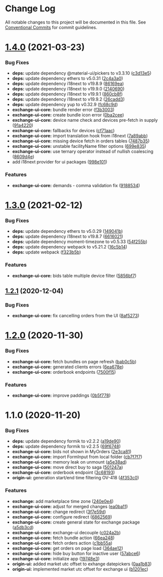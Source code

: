 # Change Log

All notable changes to this project will be documented in this file.
See [Conventional Commits](https://conventionalcommits.org) for commit guidelines.

# [1.4.0](https://github.com/energywebfoundation/origin/compare/@energyweb/exchange-ui-core@1.3.0...@energyweb/exchange-ui-core@1.4.0) (2021-03-23)


### Bug Fixes

* **deps:** update dependency @material-ui/pickers to v3.3.10 ([c3d13e5](https://github.com/energywebfoundation/origin/commit/c3d13e501ae7949cba3e3fa1d24bac35612c3ed2))
* **deps:** update dependency ethers to v5.0.31 ([2c4a3a0](https://github.com/energywebfoundation/origin/commit/2c4a3a002e113ab28d1a452ed77b1b4b2a8436e6))
* **deps:** update dependency i18next to v19.8.9 ([86169ea](https://github.com/energywebfoundation/origin/commit/86169eac6ffef1a84ab86d24df605905808d92bf))
* **deps:** update dependency i18next to v19.9.0 ([2140690](https://github.com/energywebfoundation/origin/commit/2140690637c8ef4c060d915aeeb9db685f010196))
* **deps:** update dependency i18next to v19.9.1 ([860cb8f](https://github.com/energywebfoundation/origin/commit/860cb8f08a4518f9ce730f0b01fe9a8c24504ff7))
* **deps:** update dependency i18next to v19.9.2 ([26cadd3](https://github.com/energywebfoundation/origin/commit/26cadd3f0ffcbbbde09217c5947287b2195a1528))
* **deps:** update dependency yup to v0.32.9 ([fc68c9d](https://github.com/energywebfoundation/origin/commit/fc68c9da3700627c1c5b4c8f70bd2318941a54a2))
* **exchange-ui-core:** bundle render error ([f3b3003](https://github.com/energywebfoundation/origin/commit/f3b3003b07de654093625e04f07020d9ba01fcac))
* **exchange-ui-core:** create bundle icon error ([0ba2cee](https://github.com/energywebfoundation/origin/commit/0ba2ceeb1a9ce889866e965150fa64cde440ce95))
* **exchange-ui-core:** device name check and devices pre-fetch in supply ([91a4220](https://github.com/energywebfoundation/origin/commit/91a4220fca573da944f303f8181eb244950a8f56))
* **exchange-ui-core:** fallbacks for devices ([cf71aac](https://github.com/energywebfoundation/origin/commit/cf71aac18434b84f58504f4524d422357c753df6))
* **exchange-ui-core:** import translation hook from i18next ([7a89abb](https://github.com/energywebfoundation/origin/commit/7a89abb5c1b803d0cf69c2d40ba225aeea28bed8))
* **exchange-ui-core:** missing device fetch in orders tables ([7487b35](https://github.com/energywebfoundation/origin/commit/7487b35450028fcff9d586b8ce4cf5ccf513b4eb))
* **exchange-ui-core:** unstable facilityName filter options ([699e835](https://github.com/energywebfoundation/origin/commit/699e8353d512556d8fbc24d0adabfa4eca99b674))
* **exchange-ui-core:** use ternary operator instead of nullish coalescing ([8609d4e](https://github.com/energywebfoundation/origin/commit/8609d4e2eb4e57b5d634358f08eb2318b930b803))
* add i18next provider for ui packages ([998e101](https://github.com/energywebfoundation/origin/commit/998e101d2aa38a5bda8e0228868398cb0edd8096))


### Features

* **exchange-ui-core:** demands - comma validation fix ([9188534](https://github.com/energywebfoundation/origin/commit/91885345deeb85f4012531ad8b676cf594f337cd))





# [1.3.0](https://github.com/energywebfoundation/origin/compare/@energyweb/exchange-ui-core@1.2.1...@energyweb/exchange-ui-core@1.3.0) (2021-02-12)


### Bug Fixes

* **deps:** update dependency ethers to v5.0.29 ([149041b](https://github.com/energywebfoundation/origin/commit/149041b4ca3648f1decf9e1acb5f7bb5d6fd721a))
* **deps:** update dependency i18next to v19.8.7 ([6616021](https://github.com/energywebfoundation/origin/commit/6616021d005358d3998159c2066e9aaf22c9412e))
* **deps:** update dependency moment-timezone to v0.5.33 ([54f255b](https://github.com/energywebfoundation/origin/commit/54f255bdd186827271d50c1aee2967f3c3e928a9))
* **deps:** update dependency webpack to v5.21.2 ([16c5b14](https://github.com/energywebfoundation/origin/commit/16c5b147b0c278127ca38590771ff15d849b966a))
* **deps:** update webpack ([f323b5b](https://github.com/energywebfoundation/origin/commit/f323b5babca7089944cea81e244f0da0c81ab28b))


### Features

* **exchange-ui-core:** bids table multiple device filter ([5856bf7](https://github.com/energywebfoundation/origin/commit/5856bf773e7ddbdd63c26e1e374e5300956c75c8))





## [1.2.1](https://github.com/energywebfoundation/origin/compare/@energyweb/exchange-ui-core@1.2.0...@energyweb/exchange-ui-core@1.2.1) (2020-12-04)


### Bug Fixes

* **exchange-ui-core:** fix cancelling orders from the UI ([8af5273](https://github.com/energywebfoundation/origin/commit/8af5273fc28030862943b9efa150649f4c70cb6d))





# [1.2.0](https://github.com/energywebfoundation/origin/compare/@energyweb/exchange-ui-core@1.1.0...@energyweb/exchange-ui-core@1.2.0) (2020-11-30)


### Bug Fixes

* **exchange-ui-core:** fetch bundles on page refresh ([bab0c5b](https://github.com/energywebfoundation/origin/commit/bab0c5b3089d0308456e0b39fff22251b0c04e92))
* **exchange-ui-core:** generated clients errors ([6ea678e](https://github.com/energywebfoundation/origin/commit/6ea678e7376d58a5a45b03831a3009cbd79a92ca))
* **exchange-ui-core:** orderbook endpoints ([7500f15](https://github.com/energywebfoundation/origin/commit/7500f15a2004796b3d337b6906248e6a82111813))


### Features

* **exchange-ui-core:** improve paddings ([0b5f778](https://github.com/energywebfoundation/origin/commit/0b5f7785a198122bb4523c896c4891d5fde07fe4))





# 1.1.0 (2020-11-20)


### Bug Fixes

* **deps:** update dependency formik to v2.2.2 ([a19de90](https://github.com/energywebfoundation/origin/commit/a19de90833cbf8bc33d731ee6791e199c0049310))
* **deps:** update dependency formik to v2.2.5 ([69f6748](https://github.com/energywebfoundation/origin/commit/69f6748d44b38286f5eceb0e009bdc93be9800a0))
* **exchange-ui-core:** bids not shown in MyOrders ([2e3ca81](https://github.com/energywebfoundation/origin/commit/2e3ca812ceb8edb0036ccb53ef26f2430cb55677))
* **exchange-ui-core:** import FormInput from local folder ([cb7f7f7](https://github.com/energywebfoundation/origin/commit/cb7f7f709281cd6438d5dd3fb32a7668e9be02db))
* **exchange-ui-core:** memory leak on unmount ([a5e38ad](https://github.com/energywebfoundation/origin/commit/a5e38ad9879325a2aae08678405b0524c4c84c1f))
* **exchange-ui-core:** move direct buy to saga ([501247a](https://github.com/energywebfoundation/origin/commit/501247abc0057a8cde2b7f08fa92be292e9c6b02))
* **exchange-ui-core:** orderbook endpoint ([3c68193](https://github.com/energywebfoundation/origin/commit/3c681930302fc9c7149bd8889d733b397aff314d))
* **origin-ui:** generation start/end time filtering OV-418 ([4f353c0](https://github.com/energywebfoundation/origin/commit/4f353c00a8b6cc94a6c77f9175960c895c9cc453))


### Features

* **exchange:** add marketplace time zone ([240e0e4](https://github.com/energywebfoundation/origin/commit/240e0e449bf4993aeafeadff79c7acda1d9bfb16))
* **exchange-ui-core:** adjust for merged changes ([ea0ba11](https://github.com/energywebfoundation/origin/commit/ea0ba110c1f4b2b5ee3a59d7d101d078f22fd30c))
* **exchange-ui-core:** change redirect ([3f7e59d](https://github.com/energywebfoundation/origin/commit/3f7e59d0330a26fdfa3e7fc01e26e5535c3c6eb2))
* **exchange-ui-core:** configure redirect ([6862569](https://github.com/energywebfoundation/origin/commit/68625696754f9b043c42993b887a734efcc9bde1))
* **exchange-ui-core:** create general state for exchange package ([a5db3cd](https://github.com/energywebfoundation/origin/commit/a5db3cdaf21d4478f04bee0a9f0b332ff2dfa2c3))
* **exchange-ui-core:** exchange-ui decouple ([c024a2b](https://github.com/energywebfoundation/origin/commit/c024a2b6da10e6fcde0c1d11760ef9d3ca7cc731))
* **exchange-ui-core:** fetch bundle action ([66ea248](https://github.com/energywebfoundation/origin/commit/66ea24819fad42cce01cb0600990986a53ed82f9))
* **exchange-ui-core:** fetch orders action ([c1bb55a](https://github.com/energywebfoundation/origin/commit/c1bb55adc85968f9e3042d02794a2969119b79ee))
* **exchange-ui-core:** get orders on page load ([364ae12](https://github.com/energywebfoundation/origin/commit/364ae12b45caf3516ec96bd6cad5c2858a00bccb))
* **exchange-ui-core:** hide buy button for inactive user ([57abce6](https://github.com/energywebfoundation/origin/commit/57abce66f54cfd903df2a5882cdc06859fb7214f))
* **exchange-ui-core:** initialize app ([19748e3](https://github.com/energywebfoundation/origin/commit/19748e3f0866e7f57651b2d3f5f5b2e5d07f6476))
* **origin-ui:** added market utc offset to exhange datepickers ([0aa1b83](https://github.com/energywebfoundation/origin/commit/0aa1b833323e1fcea481c4db9c8188ee34fc9431))
* **origin-ui:** implemented market utc offset for exchange ui ([b1201ec](https://github.com/energywebfoundation/origin/commit/b1201ec11b532b6f38d50f6a8ac2a736c81c765c))
